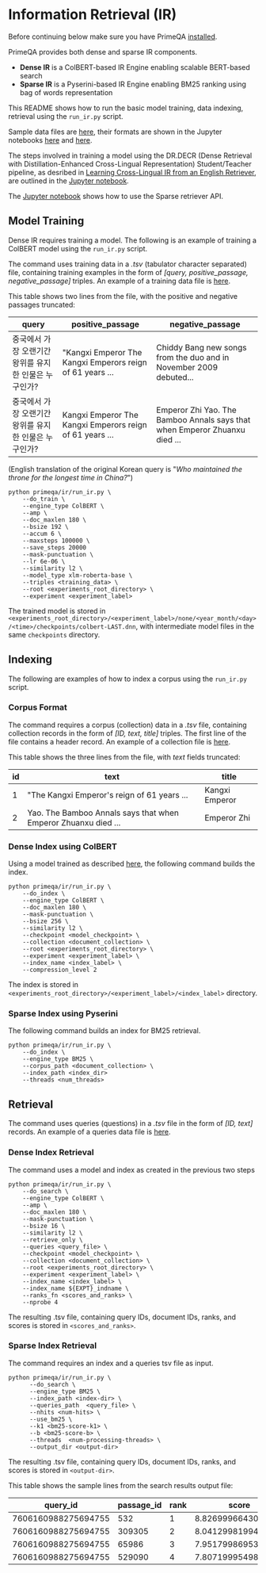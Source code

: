 # Information Retrieval (IR)

Before continuing below make sure you have PrimeQA [installed](../../README.md#Installation).

PrimeQA provides both dense and sparse IR components. 
- **Dense IR** is a ColBERT-based IR Engine enabling scalable BERT-based search
- **Sparse IR** is a Pyserini-based IR Engine enabling BM25 ranking using bag of words representation

This README shows how to run the basic model training, data indexing, retrieval using the `run_ir.py` script. 

Sample data files are [here](../../tests/resources/ir_dense), their formats are shown in the Jupyter notebooks [here](../../notebooks/ir/dense/dense_ir.ipynb) and [here](../../notebooks/ir/dense/dense_ir_student_teacher.ipynb). 

The steps involved in training a model using the DR.DECR (Dense Retrieval with Distillation-Enhanced Cross-Lingual Representation) Student/Teacher pipeline, as desribed in [Learning Cross-Lingual IR from an English Retriever](https://arxiv.org/abs/2112.08185), are outlined in the [Jupyter notebook](../../notebooks/ir/dense/dense_ir_student_teacher.ipynb).

The [Jupyter notebook](../../notebooks/ir/sparse/bm25_retrieval.ipynb) shows how to use the Sparse retriever API.


## Model Training

Dense IR requires training a model.  The following is an example of training a ColBERT model using the `run_ir.py` script.

The command uses training data in a _.tsv_ (tabulator character separated) file, containing training examples in the form of _[query, positive_passage, negative_passage]_ triples. An example of a training data file is [here](../../tests/resources/ir_dense/xorqa.train_ir_negs_5_poss_1_001pct_at_0pct.tsv).

This table shows two lines from the file, with the positive and negative passages truncated:

| query | positive_passage | negative_passage                                                           |
|-------|-------|----------------------------------------------------------------------------|
| 중국에서 가장 오랜기간 왕위를 유지한 인물은 누구인가? | "Kangxi Emperor The Kangxi Emperors reign of 61 years ... | Chiddy Bang new songs from the duo and in November 2009 debuted...         |
| 중국에서 가장 오랜기간 왕위를 유지한 인물은 누구인가? | Kangxi Emperor The Kangxi Emperors reign of 61 years ... | Emperor Zhi Yao. The Bamboo Annals says that when Emperor Zhuanxu died ... |

(English translation of the original Korean query is "_Who maintained the throne for the longest time in China?_")


```shell
python primeqa/ir/run_ir.py \
    --do_train \
    --engine_type ColBERT \
    --amp \
    --doc_maxlen 180 \
    --bsize 192 \
    --accum 6 \
    --maxsteps 100000 \
    --save_steps 20000
    --mask-punctuation \
    --lr 6e-06 \
    --similarity l2 \
    --model_type xlm-roberta-base \
    --triples <training_data> \
    --root <experiments_root_directory> \
    --experiment <experiment_label> 
```

The trained model is stored in `<experiments_root_directory>/<experiment_label>/none/<year_month/<day>/<time>/checkpoints/colbert-LAST.dnn`, with intermediate model files in the same `checkpoints` directory.
 
## Indexing

The following are examples of how to index a corpus using the `run_ir.py` script.
### Corpus Format
The command requires a corpus (collection) data in a _.tsv_ file, containing collection records in the form of _[ID, text, title]_ triples. The first line of the file contains a header record.
An example of a collection file is [here](../../tests/resources/ir_dense/xorqa.train_ir_001pct_at_0_pct_collection_fornum.tsv).

This table shows the three lines from the file, with _text_ fields truncated:

| id | text | title |
|----|-------|-------|
| 1 | "The Kangxi Emperor's reign of 61 years ... | Kangxi Emperor |
| 2 | Yao. The Bamboo Annals says that when Emperor Zhuanxu died ... | Emperor Zhi |

### Dense Index using ColBERT
Using a model trained as described [here](./README.md#model-training), the following command builds the index.

```shell
python primeqa/ir/run_ir.py \
    --do_index \
    --engine_type ColBERT \
    --doc_maxlen 180 \
    --mask-punctuation \
    --bsize 256 \
    --similarity l2 \
    --checkpoint <model_checkpoint> \
    --collection <document_collection> \
    --root <experiments_root_directory> \
    --experiment <experiment_label> \ 
    --index_name <index_label> \
    --compression_level 2
```
The index is stored in `<experiments_root_directory>/<experiment_label>/<index_label>` directory.

### Sparse Index using Pyserini

The following command builds an index for BM25 retrieval.  

```shell
python primeqa/ir/run_ir.py \
    --do_index \
    --engine_type BM25 \
    --corpus_path <document_collection> \
    --index_path <index_dir>
    --threads <num_threads>
```

## Retrieval

The command uses queries (questions) in a _.tsv_ file in the form of _[ID, text]_ records.
An example of a queries data file is [here](../../tests/resources/ir_dense/xorqa.train_ir_001pct_at_0_pct_queries_fornum.tsv).

### Dense Index Retrieval
The command uses a model and index as created in the previous two steps
```shell
python primeqa/ir/run_ir.py \
    --do_search \
    --engine_type ColBERT \
    --amp \
    --doc_maxlen 180 \
    --mask-punctuation \
    --bsize 16 \
    --similarity l2 \
    --retrieve_only \
    --queries <query_file> \
    --checkpoint <model_checkpoint> \
    --collection <document_collection> \
    --root <experiments_root_directory> \
    --experiment <experiment_label> \ 
    --index_name <index_label> \
    --index_name ${EXPT}_indname \
    --ranks_fn <scores_and_ranks> \
    --nprobe 4
```

The resulting .tsv file, containing query IDs, document IDs, ranks, and scores is stored in `<scores_and_ranks>`.

### Sparse Index Retrieval

The command requires an index and a queries tsv file as input.
```shell
python primeqa/ir/run_ir.py \
      --do_search \
      --engine_type BM25 \
      --index_path <index-dir> \  
      --queries_path  <query_file> \
      --nhits <num-hits> \
      --use_bm25 \
      --k1 <bm25-score-k1> \
      --b <bm25-score-b> \
      --threads  <num-processing-threads> \
      --output_dir <output-dir>
```
The resulting .tsv file, containing query IDs, document IDs, ranks, and scores is stored in `<output-dir>`.

This table shows the sample lines from the search results output file:

| query_id | passage_id | rank | score |
|----|-------|-------|-------|
7606160988275694755|  532|     1|  8.82699966430664|
7606160988275694755|  309305|  2|  8.041299819946289|
7606160988275694755|  65986|   3|  7.9517998695373535|
7606160988275694755|  529090|  4|  7.807199954986572|
